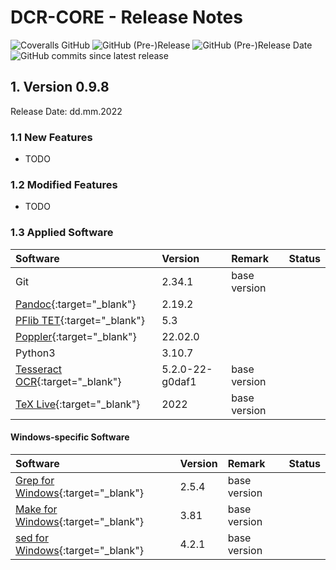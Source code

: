 # DCR-CORE - Release Notes

![Coveralls GitHub](https://img.shields.io/coveralls/github/KonnexionsGmbH/dcr-core.svg)
![GitHub (Pre-)Release](https://img.shields.io/github/v/release/KonnexionsGmbH/dcr-core?include_prereleases)
![GitHub (Pre-)Release Date](https://img.shields.io/github/release-date-pre/KonnexionsGmbh/dcr-core)
![GitHub commits since latest release](https://img.shields.io/github/commits-since/KonnexionsGmbH/dcr-core/0.9.8)

## 1. Version 0.9.8

Release Date: dd.mm.2022

### 1.1 New Features

- TODO

### 1.2 Modified Features

- TODO

### 1.3 Applied Software

| Software                                                                      | Version         | Remark       | Status |
|:------------------------------------------------------------------------------|:----------------|:-------------|--------|
| Git                                                                           | 2.34.1          | base version |        |
| [Pandoc](https://pandoc.org){:target="_blank"}                                | 2.19.2          |              |        |
| [PFlib TET](https://www.pdflib.com/products/tet){:target="_blank"}            | 5.3             |              |        |
| [Poppler](https://poppler.freedesktop.org){:target="_blank"}                  | 22.02.0         |              |        |
| Python3                                                                       | 3.10.7          |              |        |
| [Tesseract OCR](https://github.com/tesseract-ocr/tesseract){:target="_blank"} | 5.2.0-22-g0daf1 | base version |        |
| [TeX Live](https://www.tug.org/texlive){:target="_blank"}                     | 2022            | base version |        |

#### Windows-specific Software

| Software                                                                                | Version | Remark                   | Status |
|:----------------------------------------------------------------------------------------|:--------|:-------------------------|--------|
| [Grep for Windows](http://gnuwin32.sourceforge.net/packages/grep.htm){:target="_blank"} | 2.5.4   | base version             |        |
| [Make for Windows](http://gnuwin32.sourceforge.net/packages/make.htm){:target="_blank"} | 3.81    | base version             |        |
| [sed for Windows](http://gnuwin32.sourceforge.net/packages/sed.htm){:target="_blank"}   | 4.2.1   | base version             |        |

